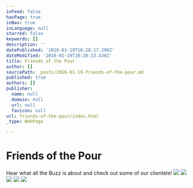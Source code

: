 ```yaml
---
inFeed: false
hasPage: true
inNav: true
inLanguage: null
starred: false
keywords: []
description: ''
datePublished: '2016-01-19T10:28:17.298Z'
dateModified: '2016-01-19T10:28:13.436Z'
title: Friends of the Pour
author: []
sourcePath: _posts/2016-01-19-friends-of-the-pour.md
published: true
authors: []
publisher:
  name: null
  domain: null
  url: null
  favicon: null
url: friends-of-the-pour/index.html
_type: WebPage

---
```

# Friends of the Pour

Hear what all the Buzz is about and check out some of our clientele!
![](https://s3-us-west-2.amazonaws.com/the-grid-img/p/de51a3d137043be1cd1dd8091c79d81b8e3e8f62.png)
![](https://s3-us-west-2.amazonaws.com/the-grid-img/p/42a4b8bf27553c770c9955f76126264af09e50c8.png)
![](https://s3-us-west-2.amazonaws.com/the-grid-img/p/5ebaa86d395455fb0f105ea5ed6fae9390a4f661.png)
![](https://s3-us-west-2.amazonaws.com/the-grid-img/p/bb5e04aecd1587de44b7c90347366009ac1bc2a5.jpg)
![](https://s3-us-west-2.amazonaws.com/the-grid-img/p/afc75e05e178e1efad25e24f50603bbcd0becf1c.jpg)